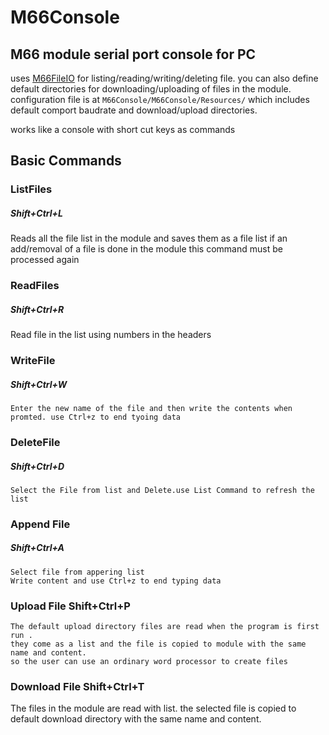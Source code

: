 # M66Console
## M66 module serial port console for PC

uses [M66FileIO](https://github.com/anilozbakir/M66FileIO) for listing/reading/writing/deleting file. 
you can also define default directories for downloading/uploading of files in the module.
configuration file is at `M66Console/M66Console/Resources/` which includes default comport baudrate and download/upload directories.

works like a console with short cut keys as commands

## Basic Commands

<H3>ListFiles</H3> <H5 >Shift+Ctrl+L</H5>  
    Reads all the file list in the module and saves them as a file list
    if an add/removal of a file is done in the module this command must be processed again
    

<H3>ReadFiles</H3> <H5 >Shift+Ctrl+R</H5>  
    Read file in the list using numbers in the headers
    

<H3>WriteFile</H3> <H5 >Shift+Ctrl+W</H5>  

    Enter the new name of the file and then write the contents when promted. use Ctrl+z to end tyoing data

<H3>DeleteFile</H3> <H5 >Shift+Ctrl+D</H5>  


    Select the File from list and Delete.use List Command to refresh the list
    
<H3>Append File</H3> <H5 >Shift+Ctrl+A</H5>  

    Select file from appering list
    Write content and use Ctrl+z to end typing data

### Upload File Shift+Ctrl+P

    The default upload directory files are read when the program is first run .
    they come as a list and the file is copied to module with the same name and content.
    so the user can use an ordinary word processor to create files
    
### Download File Shift+Ctrl+T
 The files in the module are read with list. the selected file is copied to default 
 download directory with the same name and content.
 
    
